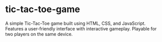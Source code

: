 # tic-tac-toe-game
A simple Tic-Tac-Toe game built using HTML, CSS, and JavaScript. Features a user-friendly interface with interactive gameplay. Playable for two players on the same device.
